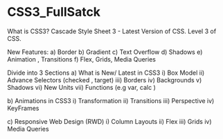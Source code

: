 # CSS3_FullSatck

What is CSS3?
Cascade Style Sheet 3 - Latest Version of CSS.
Level 3 of CSS.

New Features:
a) Border
b) Gradient
c) Text Overflow
d) Shadows
e) Animation , Transitions
f) Flex, Grids, Media Queries

Divide into 3 Sections
a) What is New/ Latest in CSS3 
i) Box Model
ii) Advance Selectors (checked , target)
iii) Borders
iv) Backgrounds
v) Shadows
vi) New Units
vii) Functions (e.g var, calc )

b) Animations in CSS3
i) Transformation
ii) Transitions
iii) Perspective
iv) KeyFrames

c) Responsive Web Design (RWD)
i) Column Layouts
ii) Flex
iii) Grids
iv) Media Queries
